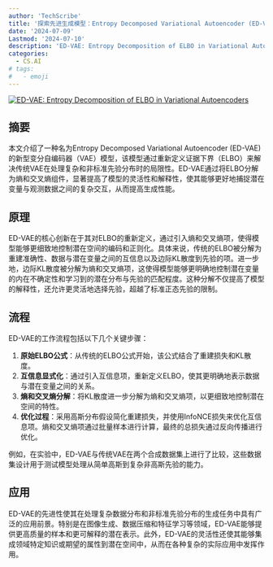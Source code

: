 ```yaml
---
author: 'TechScribe'
title: '探索先进生成模型：Entropy Decomposed Variational Autoencoder (ED-VAE)的突破与应用'
date: '2024-07-09'
Lastmod: '2024-07-10'
description: 'ED-VAE: Entropy Decomposition of ELBO in Variational Autoencoders'
categories:
  - CS.AI
# tags:
#   - emoji
---
```


[![ED-VAE: Entropy Decomposition of ELBO in Variational Autoencoders](https://arxiv-research-1301205113.cos.ap-guangzhou.myqcloud.com/images/2407.06797v1.pdf_0.jpg)](https://arxiv.org/abs/2407.06797v1)

## 摘要

本文介绍了一种名为Entropy Decomposed Variational Autoencoder (ED-VAE)的新型变分自编码器（VAE）模型，该模型通过重新定义证据下界（ELBO）来解决传统VAE在处理复杂和非标准先验分布时的局限性。ED-VAE通过将ELBO分解为熵和交叉熵组件，显著提高了模型的灵活性和解释性，使其能够更好地捕捉潜在变量与观测数据之间的复杂交互，从而提高生成性能。<!--more-->

## 原理

ED-VAE的核心创新在于其对ELBO的重新定义，通过引入熵和交叉熵项，使得模型能够更细致地控制潜在空间的编码和正则化。具体来说，传统的ELBO被分解为重建准确性、数据与潜在变量之间的互信息以及边际KL散度到先验的项。进一步地，边际KL散度被分解为熵和交叉熵项，这使得模型能够更明确地控制潜在变量的内在不确定性和学习到的潜在分布与先验的匹配程度。这种分解不仅提高了模型的解释性，还允许更灵活地选择先验，超越了标准正态先验的限制。

## 流程

ED-VAE的工作流程包括以下几个关键步骤：
1. **原始ELBO公式**：从传统的ELBO公式开始，该公式结合了重建损失和KL散度。
2. **互信息显式化**：通过引入互信息项，重新定义ELBO，使其更明确地表示数据与潜在变量之间的关系。
3. **熵和交叉熵分解**：将KL散度进一步分解为熵和交叉熵项，以更细致地控制潜在空间的特性。
4. **优化过程**：采用高斯分布假设简化重建损失，并使用InfoNCE损失来优化互信息项。熵和交叉熵项通过批量样本进行计算，最终的总损失通过反向传播进行优化。

例如，在实验中，ED-VAE与传统VAE在两个合成数据集上进行了比较，这些数据集设计用于测试模型处理从简单高斯到复杂非高斯先验的能力。

## 应用

ED-VAE的先进性使其在处理复杂数据分布和非标准先验分布的生成任务中具有广泛的应用前景。特别是在图像生成、数据压缩和特征学习等领域，ED-VAE能够提供更高质量的样本和更可解释的潜在表示。此外，ED-VAE的灵活性还使其能够集成领域特定知识或期望的属性到潜在空间中，从而在各种复杂的实际应用中发挥作用。
